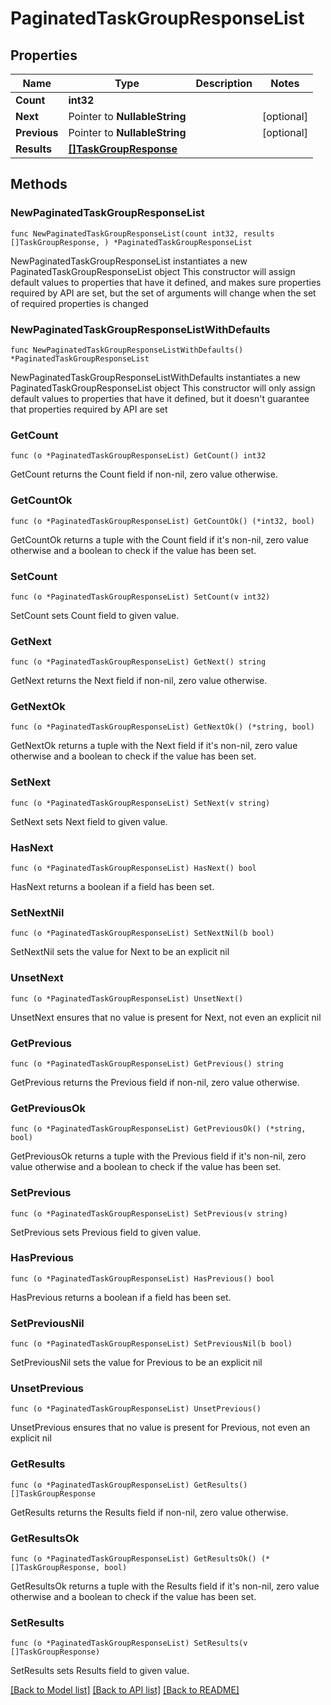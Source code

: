 # PaginatedTaskGroupResponseList

## Properties

Name | Type | Description | Notes
------------ | ------------- | ------------- | -------------
**Count** | **int32** |  | 
**Next** | Pointer to **NullableString** |  | [optional] 
**Previous** | Pointer to **NullableString** |  | [optional] 
**Results** | [**[]TaskGroupResponse**](TaskGroupResponse.md) |  | 

## Methods

### NewPaginatedTaskGroupResponseList

`func NewPaginatedTaskGroupResponseList(count int32, results []TaskGroupResponse, ) *PaginatedTaskGroupResponseList`

NewPaginatedTaskGroupResponseList instantiates a new PaginatedTaskGroupResponseList object
This constructor will assign default values to properties that have it defined,
and makes sure properties required by API are set, but the set of arguments
will change when the set of required properties is changed

### NewPaginatedTaskGroupResponseListWithDefaults

`func NewPaginatedTaskGroupResponseListWithDefaults() *PaginatedTaskGroupResponseList`

NewPaginatedTaskGroupResponseListWithDefaults instantiates a new PaginatedTaskGroupResponseList object
This constructor will only assign default values to properties that have it defined,
but it doesn't guarantee that properties required by API are set

### GetCount

`func (o *PaginatedTaskGroupResponseList) GetCount() int32`

GetCount returns the Count field if non-nil, zero value otherwise.

### GetCountOk

`func (o *PaginatedTaskGroupResponseList) GetCountOk() (*int32, bool)`

GetCountOk returns a tuple with the Count field if it's non-nil, zero value otherwise
and a boolean to check if the value has been set.

### SetCount

`func (o *PaginatedTaskGroupResponseList) SetCount(v int32)`

SetCount sets Count field to given value.


### GetNext

`func (o *PaginatedTaskGroupResponseList) GetNext() string`

GetNext returns the Next field if non-nil, zero value otherwise.

### GetNextOk

`func (o *PaginatedTaskGroupResponseList) GetNextOk() (*string, bool)`

GetNextOk returns a tuple with the Next field if it's non-nil, zero value otherwise
and a boolean to check if the value has been set.

### SetNext

`func (o *PaginatedTaskGroupResponseList) SetNext(v string)`

SetNext sets Next field to given value.

### HasNext

`func (o *PaginatedTaskGroupResponseList) HasNext() bool`

HasNext returns a boolean if a field has been set.

### SetNextNil

`func (o *PaginatedTaskGroupResponseList) SetNextNil(b bool)`

 SetNextNil sets the value for Next to be an explicit nil

### UnsetNext
`func (o *PaginatedTaskGroupResponseList) UnsetNext()`

UnsetNext ensures that no value is present for Next, not even an explicit nil
### GetPrevious

`func (o *PaginatedTaskGroupResponseList) GetPrevious() string`

GetPrevious returns the Previous field if non-nil, zero value otherwise.

### GetPreviousOk

`func (o *PaginatedTaskGroupResponseList) GetPreviousOk() (*string, bool)`

GetPreviousOk returns a tuple with the Previous field if it's non-nil, zero value otherwise
and a boolean to check if the value has been set.

### SetPrevious

`func (o *PaginatedTaskGroupResponseList) SetPrevious(v string)`

SetPrevious sets Previous field to given value.

### HasPrevious

`func (o *PaginatedTaskGroupResponseList) HasPrevious() bool`

HasPrevious returns a boolean if a field has been set.

### SetPreviousNil

`func (o *PaginatedTaskGroupResponseList) SetPreviousNil(b bool)`

 SetPreviousNil sets the value for Previous to be an explicit nil

### UnsetPrevious
`func (o *PaginatedTaskGroupResponseList) UnsetPrevious()`

UnsetPrevious ensures that no value is present for Previous, not even an explicit nil
### GetResults

`func (o *PaginatedTaskGroupResponseList) GetResults() []TaskGroupResponse`

GetResults returns the Results field if non-nil, zero value otherwise.

### GetResultsOk

`func (o *PaginatedTaskGroupResponseList) GetResultsOk() (*[]TaskGroupResponse, bool)`

GetResultsOk returns a tuple with the Results field if it's non-nil, zero value otherwise
and a boolean to check if the value has been set.

### SetResults

`func (o *PaginatedTaskGroupResponseList) SetResults(v []TaskGroupResponse)`

SetResults sets Results field to given value.



[[Back to Model list]](../README.md#documentation-for-models) [[Back to API list]](../README.md#documentation-for-api-endpoints) [[Back to README]](../README.md)



